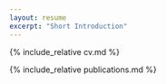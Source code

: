 ```yaml
---
layout: resume
excerpt: "Short Introduction"
---
```


{% include_relative cv.md %}

{% include_relative publications.md %}
